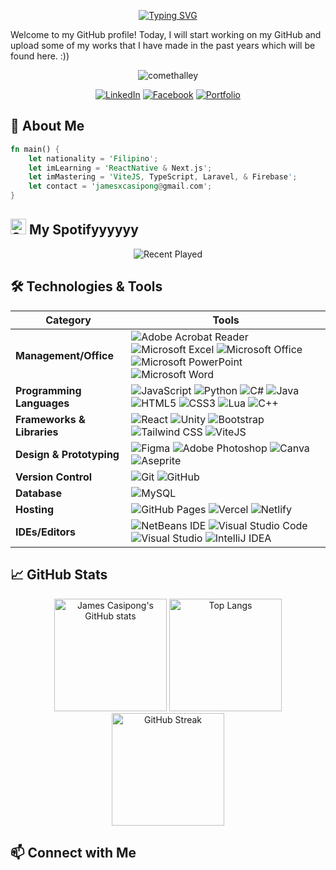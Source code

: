 <p align="center">
  <a href="https://git.io/typing-svg">
    <img src="https://readme-typing-svg.demolab.com?font=Fira+Code&size=45&duration=2000&pause=1500&color=F71168&center=true&vCenter=true&random=false&width=600&height=100&lines=Hi%2C+James+here!;A+Full+Stack+Developer;A+Software+Engineer;A+Game+Developer;%3A))" alt="Typing SVG" />
  </a>
</p>




Welcome to my GitHub profile! Today, I will start working on my GitHub and upload some of my works that I have made in the past years which will be found here. :))


<p align="center"> <img src="https://komarev.com/ghpvc/?username=jamescasipong&label=Profile%20views&color=0e75b6&style=flat" alt="comethalley" /> </p>

<div align="center">
  
[![LinkedIn](https://img.shields.io/badge/LinkedIn-0077B5?style=flat-square&logo=linkedin&logoColor=white)](https://www.linkedin.com/in/jamescasipong)
[![Facebook](https://img.shields.io/badge/Facebook-1877F2?style=flat-square&logo=facebook&logoColor=white)](https://www.facebook.com/casipongjames15)
[![Portfolio](https://img.shields.io/badge/Portfolio-4285F4?style=flat-square&logo=google-chrome&logoColor=white)](https://jcasipong-dev.vercel.app)

</div>
<!--[![Instagram](https://img.shields.io/badge/Instagram-E4405F?style=flat-square&logo=instagram&logoColor=white)](https://instagram.com/arisu.dev)-->

<!---<div align="center">
  <a href="https://git.io/typing-svg">
    <img src="https://readme-typing-svg.demolab.com?font=Fira+Code&pause=1000&random=false&width=435&lines=Web+Developer+%7C+Game+Developer" alt="Typing SVG">
  </a>
</div>-->

<!--- 

- 🌍 Nationality: **Filipino**
- 🔭 I’m currently working on [PNOYCusine](https://github.com/jamescasipong/PNOY-Cuisine-Website)
- 🌱 I’m currently learning **ReactNative**, **RestAPI**, **TypeScript**, **Laravel** & **Firebase**
- 👯 I’m looking to collaborate preferably on a web development projects but game projects based in Unity is also fine.
- 📫 How to reach me: jamesxcasipong@gmail.com --->

## 🚀 About Me
```rust
fn main() {
    let nationality = 'Filipino';
    let imLearning = 'ReactNative & Next.js';
    let imMastering = 'ViteJS, TypeScript, Laravel, & Firebase';
    let contact = 'jamesxcasipong@gmail.com';
}

```

## <img src="https://upload.wikimedia.org/wikipedia/commons/1/19/Spotify_logo_without_text.svg" alt="Spotify" width="25" height="25" /> My Spotifyyyyyy

<p align="center">
  <img src="https://spotify-recently-played-readme.vercel.app/api?user=31pzmswfgyghxo5ylitfn2uvfeja" alt="Recent Played">
</p>



## 🛠️ Technologies & Tools

| Category                 | Tools                                                                                                                                                  |
|--------------------------|--------------------------------------------------------------------------------------------------------------------------------------------------------|
| **Management/Office**    | ![Adobe Acrobat Reader](https://img.shields.io/badge/Adobe%20Acrobat%20Reader-EC1C24.svg?style=for-the-badge&logo=Adobe%20Acrobat%20Reader&logoColor=white) ![Microsoft Excel](https://img.shields.io/badge/Microsoft_Excel-217346?style=for-the-badge&logo=microsoft-excel&logoColor=white) ![Microsoft Office](https://img.shields.io/badge/Microsoft_Office-D83B01?style=for-the-badge&logo=microsoft-office&logoColor=white) ![Microsoft PowerPoint](https://img.shields.io/badge/Microsoft_PowerPoint-B7472A?style=for-the-badge&logo=microsoft-powerpoint&logoColor=white) ![Microsoft Word](https://img.shields.io/badge/Microsoft_Word-2B579A?style=for-the-badge&logo=microsoft-word&logoColor=white) |
| **Programming Languages** | ![JavaScript](https://img.shields.io/badge/javascript-%23323330.svg?style=for-the-badge&logo=javascript&logoColor=%23F7DF1E) ![Python](https://img.shields.io/badge/python-3670A0?style=for-the-badge&logo=python&logoColor=ffdd54) ![C#](https://img.shields.io/badge/c%23-%23239120.svg?style=for-the-badge&logo=c-sharp&logoColor=white) ![Java](https://img.shields.io/badge/java-%23ED8B00.svg?style=for-the-badge&logo=openjdk&logoColor=white) ![HTML5](https://img.shields.io/badge/html5-%23E34F26.svg?style=for-the-badge&logo=html5&logoColor=white) ![CSS3](https://img.shields.io/badge/css3-%231572B6.svg?style=for-the-badge&logo=css3&logoColor=white) ![Lua](https://img.shields.io/badge/lua-2C2D72?style=for-the-badge&logo=lua&logoColor=white) ![C++](https://img.shields.io/badge/C++-00599C.svg?style=for-the-badge&logo=c%2B%2B&logoColor=white) |
| **Frameworks & Libraries** | ![React](https://img.shields.io/badge/react-%2320232a.svg?style=for-the-badge&logo=react&logoColor=%2361DAFB) ![Unity](https://img.shields.io/badge/unity-%23000000.svg?style=for-the-badge&logo=unity&logoColor=white) ![Bootstrap](https://img.shields.io/badge/bootstrap-%238511FA.svg?style=for-the-badge&logo=bootstrap&logoColor=white) ![Tailwind CSS](https://img.shields.io/badge/tailwindcss-%2338B2AC.svg?style=for-the-badge&logo=tailwind-css&logoColor=white) ![ViteJS](https://img.shields.io/badge/vitejs-%23007ACC.svg?style=for-the-badge&logo=vite&logoColor=white) |
| **Design & Prototyping** | ![Figma](https://img.shields.io/badge/figma-%23F24E1E.svg?style=for-the-badge&logo=figma&logoColor=white) ![Adobe Photoshop](https://img.shields.io/badge/adobe%20photoshop-%2331A8FF.svg?style=for-the-badge&logo=adobe%20photoshop&logoColor=white) ![Canva](https://img.shields.io/badge/Canva-%2300C4CC.svg?style=for-the-badge&logo=Canva&logoColor=white) ![Aseprite](https://img.shields.io/badge/Aseprite-7D929E?style=for-the-badge&logo=aseprite&logoColor=white) |
| **Version Control**      | ![Git](https://img.shields.io/badge/git-%23F05033.svg?style=for-the-badge&logo=git&logoColor=white) ![GitHub](https://img.shields.io/badge/github-%23121011.svg?style=for-the-badge&logo=github&logoColor=white) |
| **Database**             | ![MySQL](https://img.shields.io/badge/mysql-%2300f.svg?style=for-the-badge&logo=mysql&logoColor=white) |
| **Hosting**              | ![GitHub Pages](https://img.shields.io/badge/github%20pages-121013?style=for-the-badge&logo=github&logoColor=white) ![Vercel](https://img.shields.io/badge/vercel-%23000000.svg?style=for-the-badge&logo=vercel&logoColor=white) ![Netlify](https://img.shields.io/badge/netlify-%23000000.svg?style=for-the-badge&logo=netlify&logoColor=#00C7B7) |
| **IDEs/Editors**         | ![NetBeans IDE](https://img.shields.io/badge/NetBeansIDE-1B6AC6.svg?style=for-the-badge&logo=apache-netbeans-ide&logoColor=white) ![Visual Studio Code](https://img.shields.io/badge/Visual%20Studio%20Code-0078d7.svg?style=for-the-badge&logo=visual-studio-code&logoColor=white) ![Visual Studio](https://img.shields.io/badge/Visual%20Studio-5C2D91.svg?style=for-the-badge&logo=visual-studio&logoColor=white) ![IntelliJ IDEA](https://img.shields.io/badge/IntelliJ_IDEA-000000.svg?style=for-the-badge&logo=intellij-idea&logoColor=white) |



## 📈 GitHub Stats

<div align="center">
  <img height="180em" src="https://github-readme-stats.vercel.app/api?username=jamescasipong&show_icons=true&theme=transparent" alt="James Casipong's GitHub stats"/>
  <img height="180em" src="https://github-readme-stats.vercel.app/api/top-langs/?username=jamescasipong&layout=compact&theme=transparent" alt="Top Langs"/>
  <img height="180em" src="https://streak-stats.demolab.com?user=jamescasipong&theme=transparent" alt="GitHub Streak"/>
</div>
 
<!---## 📌 My Projects
<a href="https://github.com/jamescasipong/Touch-Me-Not-2D-RPG">
  <img src="https://github-readme-stats.vercel.app/api/pin/?username=jamescasipong&repo=Touch-Me-Not-2D-RPG&theme=transparent" alt="Touch Me Not 2D RPG"/>
</a>
<a href="https://github.com/jamescasipong/PNOY-Cuisine-Website">
  <img src="https://github-readme-stats.vercel.app/api/pin/?username=jamescasipong&repo=PNOY-Cuisine-Website&theme=transparent" alt="PNOY-Cuisine-Website"/>
</a>
<a href="https://github.com/jamescasipong/react-bank-websites">
  <img src="https://github-readme-stats.vercel.app/api/pin/?username=jamescasipong&repo=react-bank-websites&theme=transparent" alt="React Bank Website"/>
</a>-->


## 📫 Connect with Me


